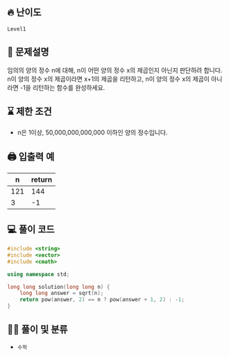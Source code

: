 ## 🔥 난이도
`Level1`

## 📝 문제설명
임의의 양의 정수 n에 대해, n이 어떤 양의 정수 x의 제곱인지 아닌지 판단하려 합니다.   
n이 양의 정수 x의 제곱이라면 x+1의 제곱을 리턴하고, n이 양의 정수 x의 제곱이 아니라면 -1을 리턴하는 함수를 완성하세요.

## ⌛️ 제한 조건
- n은 1이상, 50,000,000,000,000 이하인 양의 정수입니다.

## 🖨  입출력 예
n|	return
--|--
121|	144
3|	-1

## 💻 풀이 코드
```cpp
#include <string>
#include <vector>
#include <cmath>

using namespace std;

long long solution(long long n) {
    long long answer = sqrt(n);
    return pow(answer, 2) == n ? pow(answer + 1, 2) : -1;
}
```

## ✍🏻 풀이 및 분류
- `수학`
